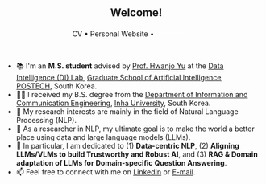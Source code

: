 <h2 align="center">ㅤWelcome! </h2>


<p align="center">
  <a href="https://donggeon.github.io/assets/cv/CV.pdf" style="color: inherit; text-decoration: none;">CV</a>  •
  <a href="https://donggeon.github.io" style="color: inherit; text-decoration-line: none;">Personal Website</a> •
  <a href="https://www.linkedin.com/in/dong-geon-lee/" style="color: #fff; text-decoration: none;">LinkedIn</a>ㅤ
</p>

<br>

- 📚 I'm an **M.S. student** advised by [Prof. Hwanjo Yu](http://di.postech.ac.kr/hwanjoyu) at the [Data Intelligence (DI) Lab](https://sites.google.com/view/postechdi/), [Graduate School of Artificial Intelligence](https://ai.postech.ac.kr), [POSTECH](https://postech.ac.kr/eng/), South Korea.
- 👨‍🎓 I received my B.S. degree from the [Department of Information and Communication Engineering](https://eng.inha.ac.kr/eng/3590/subview..do?&enc=Zm5jdDF8QEB8JTJGZGVwYXJ0bWVudEludHJvJTJGZW5nJTJGNjMlMkYxODElMkZpbnRyb1ZpZXcuZG8lM0ZmbGFnJTNEJTI2), [Inha University](https://eng.inha.ac.kr/), South Korea.
- 🧐 My research interests are mainly in the field of Natural Language Processing (NLP).
- 💬 As a researcher in NLP, my ultimate goal is to make the world a better place using data and large language models (LLMs).
- 👀 In particular, I am dedicated to (1) **Data-centric NLP**, (2) **Aligning LLMs/VLMs to build Trustworthy and Robust AI**, and (3) **RAG & Domain adaptation of LLMs for Domain-specific Question Answering**.
- 📫 Feel free to connect with me on [LinkedIn](https://www.linkedin.com/in/dong-geon-lee/) or [E-mail](mailto:dg.lee@postech.ac.kr).
